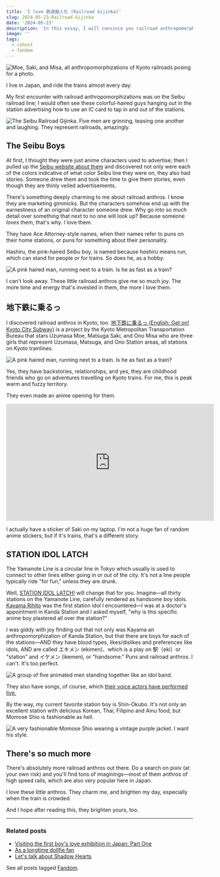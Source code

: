 ```yaml
---
title: 'I love 鉄道擬人化 (Railroad Gijinka)'
slug: 2024-05-23-Railroad-Gijinka
date: '2024-05-23'
description: 'In this essay, I will convince you railroad anthropomorphizations are the greatest.'
image: ''
tags:
  - cohost
  - fandom
---
```


![Moe, Saki, and Misa, all anthropomorphizations of Kyoto railroads posing for a photo.](01_gijinka.png)

I live in Japan, and ride the trains almost every day.

My first encounter with railroad anthropomorphizations was on the Seibu railroad line; I would often see these colorful-haired guys hanging out in the station advertising how to use an IC card to tap in and out of the stations.

![The Seibu Railroad Gijinka. Five men are grinning, teasing one another and laughing. They represent railroads, amazingly.](02_gijinka.png)

## The Seibu Boys

At first, I thought they were just anime characters used to advertise; then I pulled up the [Seibu website about them](https://www.seiburailway.jp/railways/tsukaitai/) and discovered not only were each of the colors indicative of what color Seibu line they were on, they also had stories. Someone drew them and took the time to give them stories, even though they are thinly veiled advertisements.

There's something deeply charming to me about railroad anthros. I know they are marketing gimmicks. But the characters somehow end up with the earnestness of an original character someone drew. Why go into so much detail over something that next to no one will look up? Because someone *loves* them, that's why. *I* love them.

They have Ace Attorney-style names, when their names refer to puns on their home stations, or puns for something about their personality.

Hashiru, the pink-haired Seibu boy, is named because *hashiru* means run, which can stand for people or for trains. So does he, as a hobby.

![A pink haired man, running next to a train. Is he as fast as a train?](03_hashiru.png)

I can't look away. These little railroad anthros give me so much joy. The more time and energy that's invested in them, the more I love them.

## 地下鉄に乗るっ

I discovered railroad anthros in Kyoto, too. [地下鉄に乗るっ (English: Get on! Kyoto City Subway)](https://www.city.kyoto.lg.jp/kotsu/page/0000215552.html#character) is a project by the Kyoto Metropolitan Transportation Bureau that stars Uzumasa Moe, Matsuga Saki, and Ono Misa who are three girls that represent Uzumasa, Matsuga, and Ono Station areas, all stations on Kyoto trainlines.

![A pink haired man, running next to a train. Is he as fast as a train?](04_moe.png)

Yes, they have backstories, relationships, and yes, they are childhood friends who go on adventures travelling on Kyoto trains. For me, this is peak warm and fuzzy territory.

They even made an anime opening for them.

<iframe width="560" height="315" src="https://www.youtube.com/embed/7RFB27WuBDA?si=2_BsbZrUaD2OtvSH" title="YouTube video player" frameborder="0" allow="accelerometer; autoplay; clipboard-write; encrypted-media; gyroscope; picture-in-picture; web-share" referrerpolicy="strict-origin-when-cross-origin" allowfullscreen></iframe>

I actually have a sticker of Saki on my laptop. I'm not a huge fan of random anime stickers; but if it's trains, that's a different story.

## STATION IDOL LATCH

The Yamanote Line is a circular line in Tokyo which usually is used to connect to other lines either going in or out of the city. It's not a line people typically ride "for fun," unless they are drunk.

Well, [STATION IDOL LATCH!](https://latch.jp/) will change that for you. Imagine—all thirty stations on the Yamanote Line, carefully rendered as handsome boy idols. [Kayama Rihito](https://latch.jp/member/JY02/) was the first station idol I encountered—I was at a doctor's appointment in Kanda Station and I asked myself, "why is this specific anime boy plastered all over the station?"

I was giddy with joy finding out that not only was Kayama an anthropomorphization of Kanda Station, but that there are boys for each of the stations—AND they have blood types, likes/dislikes and preferences like idols, AND are called エキメン (ekimen)、which is a play on 駅（eki）or "station" and イケメン (ikemen), or "handsome." Puns and railroad anthros. I can't. It's too perfect.

![A group of five animated men standing together like an idol band.](05_yamanote.png)

They also have songs, of course, which [their voice actors have performed live.](https://www.youtube.com/watch?v=zEUkaJ3XT84)

By the way, my current favorite station boy is Shin-Okubo. It's not only an excellent station with delicious Korean, Thai, Filipino and Ainu food, but Momose Shio is fashionable as hell.

![A very fashionable Momose Shio wearing a vintage purple jacket. I want his style.](06_shio.png)

## There's so much more

There's absolutely more railroad anthros out there. Do a search on pixiv (at your own risk) and you'll find tons of imaginings—most of them anthros of high speed rails, which are also very popular here in Japan.

I love these little anthros. They charm me, and brighten my day, especially when the train is crowded.

And I hope after reading this, they brighten yours, too.

---

### Related posts

- [Visiting the first boy's love exhibition in Japan: Part One](/blog/posts/2023-09-02-Visiting-the-First-Boys-Love-Exhibition-in-Japan/)
- [As a longtime dollfie fan](/blog/posts/2023-08-30-As-a-longtime-dollfie-fan/)
- [Let's talk about Shadow Hearts](/blog/posts/2023-07-03-Lets-talk-about-Shadow-Hearts/)

See all posts tagged [Fandom](/tags/fandom/).
